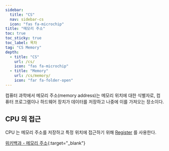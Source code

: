 ```yaml
---
sidebar:
  title: "CS"
  nav: sidebar-cs
  icon: "fas fa-microchip"
title: "메모리 주소"
toc: true
toc_sticky: true
toc_label: 목차
tag: "CS Memory"
depth:
  - title: "CS"
    url: /cs/
    icon: "fas fa-microchip"
  - title: "Memory"
    url: /cs/memory/
    icon: "far fa-folder-open"
---
```

컴퓨터 과학에서 메모리 주소(memory address)는 메모리 위치에 대한 식별자로, 컴퓨터 프로그램이나 하드웨어 장치가 데이터를 저장하고 나중에 이를 가져오는 장소이다.

## CPU 의 접근
CPU 는 메모리 주소를 저장하고 특정 위치에 접근하기 위해 [<i class="fas fa-link"></i> Register](/cs/cpu/address-register) 를 사용한다.

[<i class="fas fa-link"></i> 위키백과 - 메모리 주소](https://ko.wikipedia.org/wiki/%EB%A9%94%EB%AA%A8%EB%A6%AC_%EC%A3%BC%EC%86%8C){:target="_blank"}
